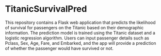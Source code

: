 # TitanicSurvivalPred
 This repository contains a Flask web application that predicts the likelihood of survival for passengers on the Titanic based on their demographic information. The prediction model is trained using the Titanic dataset and a logistic regression algorithm. Users can input passenger details such as Pclass, Sex, Age, Fare, and Embarked, and the app will provide a prediction of whether the passenger would have survived or not.
